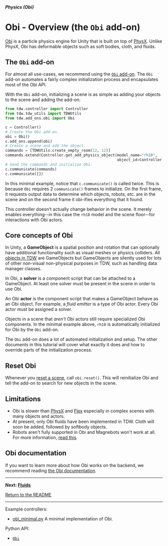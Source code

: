 ##### Physics (Obi)

# Obi - Overview (the `Obi` add-on)

[Obi](http://obi.virtualmethodstudio.com/) is a particle physics engine for Unity that is built on top of [PhysX](../physx/physx.md). Unlike PhysX, Obi has deformable objects such as soft bodies, cloth, and fluids.

## The `Obi` add-on

For almost all use-cases, we recommend using the [`Obi` add-on](../../python/add_ons/obi.md). The `Obi` add-on automates a fairly complex initialization process and encapsulates most of the Obi API.

With the `Obi` add-on, initializing a scene is as simple as adding your objects to the scene and adding the add-on:

```python
from tdw.controller import Controller
from tdw.tdw_utils import TDWUtils
from tdw.add_ons.obi import Obi

c = Controller()
# Create the Obi add-on.
obi = Obi()
c.add_ons.append(obi)
# Create a scene and add the object.
commands = [TDWUtils.create_empty_room(12, 12)]
commands.extend(Controller.get_add_physics_object(model_name="rh10",
                                                  object_id=Controller.get_unique_id()))
# Send the commands and initialize Obi.
c.communicate(commands)
c.communicate([])
```

In this minimal example, notice that `c.communicate()` is called twice. This is because `Obi` requires 2 `communicate()` frames to initialize. On the first frame, it requests output data to determine which objects, robots, etc. are in the scene and on the second frame it obi-ifies everything that it found.

This controller doesn't actually change behavior in the scene. It merely enables everything--in this case the `rh10` model and the scene floor--for interactions with Obi actors.

## Core concepts of Obi

In Unity, a **GameObject** is a spatial position and rotation that can optionally have additional functionality such as visual meshes or physics colliders. All [objects in TDW](../core_concepts/objects.md) are GameObjects but GameObjects are silently used for lots of other non-visual non-physical purposes in TDW, such as handling data manager classes.

In Obi, a **solver** is a component script that can be attached to a GameObject. At least one solver must be present in the scene in order to use Obi.

An Obi **actor** is the component script that makes a GameObject behave as an Obi object. For example, a *fluid emitter* is a type of Obi actor. Every Obi actor must be assigned a solver.

Objects in a scene that *aren't* Obi actors still require specialized Obi components. In the minimal example above, `rh10` is automatically initialized for Obi by the `Obi` add-on.

The `Obi` add-on does a lot of automated initialization and setup. The other documents in this tutorial will cover what exactly it does and how to override parts of the initialization process.

## Reset Obi

Whenever you [reset a scene](../objects_and_scenes/reset_scene.md), call `obi.reset()`. This will reinitialize Obi and tell the add-on to search for new objects in the scene.

## Limitations

- Obi is slower than [PhysX](../physx/physx.md) and [Flex](../flex/flex.md) especially in complex scenes with many objects and actors.
- At present, only Obi fluids have been implemented in TDW. Cloth will soon be added, followed by softbody objects.
- Robots aren't fully supported in Obi and Magnebots won't work at all. For more information, [read this](robots.md).

## Obi documentation

If you want to learn more about how Obi works on the backend, we recommend reading [the Obi documentation](http://obi.virtualmethodstudio.com/manual/6.3/).

***

**Next: [Fluids](fluids.md)**

[Return to the README](../../../README.md)

***

Example controllers:

- [obi_minimal.py](https://github.com/threedworld-mit/tdw/blob/master/Python/example_controllers/obi/obi_minimal.py) A minimal implementation of Obi.

Python API:

- [`Obi`](../../python/add_ons/obi.md)
